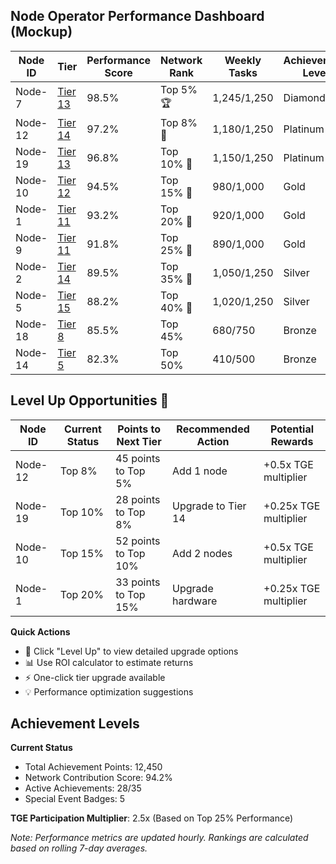 ## Node Operator Performance Dashboard (Mockup)

| Node ID | Tier | Performance Score | Network Rank | Weekly Tasks | Achievement Level |
|---------|------|------------------|--------------|--------------|------------------|
| Node-7 | [Tier 13](/docs/onboarding/tiers/ln4.md) | 98.5% | Top 5% 🏆 | 1,245/1,250 | Diamond |
| Node-12 | [Tier 14](/docs/onboarding/tiers/ln4.md) | 97.2% | Top 8% 🥇 | 1,180/1,250 | Platinum |
| Node-19 | [Tier 13](/docs/onboarding/tiers/ln4.md) | 96.8% | Top 10% 🥇 | 1,150/1,250 | Platinum |
| Node-10 | [Tier 12](/docs/onboarding/tiers/ln3.md) | 94.5% | Top 15% 🥈 | 980/1,000 | Gold |
| Node-1 | [Tier 11](/docs/onboarding/tiers/ln3.md) | 93.2% | Top 20% 🥈 | 920/1,000 | Gold |
| Node-9 | [Tier 11](/docs/onboarding/tiers/ln3.md) | 91.8% | Top 25% 🥈 | 890/1,000 | Gold |
| Node-2 | [Tier 14](/docs/onboarding/tiers/ln4.md) | 89.5% | Top 35% 🥉 | 1,050/1,250 | Silver |
| Node-5 | [Tier 15](/docs/onboarding/tiers/ln4.md) | 88.2% | Top 40% 🥉 | 1,020/1,250 | Silver |
| Node-18 | [Tier 8](/docs/onboarding/tiers/ln2.md) | 85.5% | Top 45% | 680/750 | Bronze |
| Node-14 | [Tier 5](/docs/onboarding/tiers/ln1.md) | 82.3% | Top 50% | 410/500 | Bronze |

## Level Up Opportunities 🚀

| Node ID | Current Status | Points to Next Tier | Recommended Action | Potential Rewards |
|---------|----------------|---------------------|-------------------|-------------------|
| Node-12 | Top 8% | 45 points to Top 5% | Add 1 node | +0.5x TGE multiplier |
| Node-19 | Top 10% | 28 points to Top 8% | Upgrade to Tier 14 | +0.25x TGE multiplier |
| Node-10 | Top 15% | 52 points to Top 10% | Add 2 nodes | +0.5x TGE multiplier |
| Node-1 | Top 20% | 33 points to Top 15% | Upgrade hardware | +0.25x TGE multiplier |

**Quick Actions**
- 🎯 Click "Level Up" to view detailed upgrade options
- 📊 Use ROI calculator to estimate returns
- ⚡ One-click tier upgrade available
- 💡 Performance optimization suggestions

## Achievement Levels

**Current Status**
- Total Achievement Points: 12,450
- Network Contribution Score: 94.2%
- Active Achievements: 28/35
- Special Event Badges: 5

**TGE Participation Multiplier**: 2.5x (Based on Top 25% Performance)

*Note: Performance metrics are updated hourly. Rankings are calculated based on rolling 7-day averages.*

